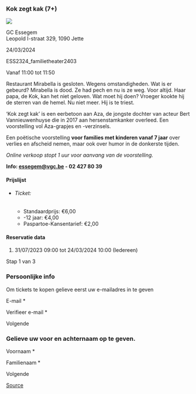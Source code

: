 ### Kok zegt kak (7+)

![](https://s3-eu-west-1.amazonaws.com/os-kwdo/prod/vgc/images/activity/64c8ecf56666d_Kok_zegt_kak_©_Rudy_Gadeyne_%281%29.jpg)

GC Essegem  
Leopold I-straat 329, 1090 Jette

24/03/2024

ESS2324\_familietheater2403

Vanaf 11:00 tot 11:50

Restaurant Mirabella is gesloten. Wegens omstandigheden. Wat is er gebeurd? Mirabella is dood. Ze had pech en nu is ze weg. Voor altijd. Haar papa, de Kok, kan het niet geloven. Wat moet hij doen? Vroeger kookte hij de sterren van de hemel. Nu niet meer. Hij is te triest.  
  
‘Kok zegt kak’ is een eerbetoon aan Aza, de jongste dochter van acteur Bert Vannieuwenhuyse die in 2017 aan hersenstamkanker overleed. Een voorstelling vol Aza-grapjes en -verzinsels.  
  
  
Een poëtische voorstelling **voor families met kinderen vanaf 7 jaar** over verlies en afscheid nemen, maar ook over humor in de donkerste tijden.  
  
*Online verkoop stopt 1 uur voor aanvang van de voorstelling.*  
  
****Info: [essegem@vgc.be](mailto:essegem@vgc.be) - 02 427 80 39****  
  

#### Prijslijst

* ###### Ticket:
    
    * Standaardprijs: €6,00
    * \-12 jaar: €4,00
    * Paspartoe-Kansentarief: €2,00

  

#### Reservatie data

1.  31/07/2023 09:00 tot 24/03/2024 10:00 (Iedereen)

Stap 1 van 3

 

### Persoonlijke info

Om tickets te kopen gelieve eerst uw e-mailadres in te geven

  

E-mail \* 

Verifieer e-mail \* 

Volgende

### Gelieve uw voor en achternaam op te geven.

Voornaam \* 

Familienaam \* 

Volgende

[Source](https://tickets.vgc.be/ticketingActivity/subscribe/ESS2324_familietheater2403)
